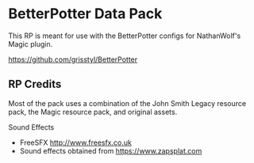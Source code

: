 # BetterPotter Data Pack

This RP is meant for use with the BetterPotter configs for NathanWolf's Magic plugin.

https://github.com/grisstyl/BetterPotter

## RP Credits

Most of the pack uses a combination of the John Smith Legacy resource pack, the Magic resource pack, and original assets.

Sound Effects

- FreeSFX http://www.freesfx.co.uk
- Sound effects obtained from https://www.zapsplat.com
